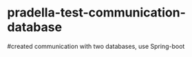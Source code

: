 # pradella-test-communication-database


#created communication with two databases, use Spring-boot

